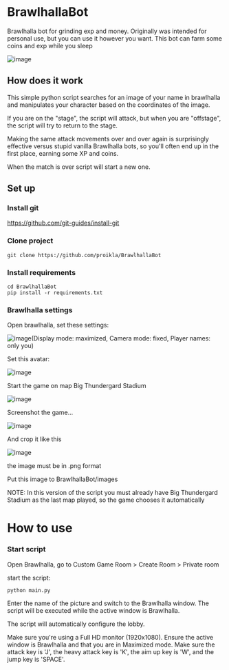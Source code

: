 # BrawlhallaBot
Brawlhalla bot for grinding exp and money.
Originally was intended for personal use, but you can use it however you want.
This bot can farm some coins and exp while you sleep

![image](https://user-images.githubusercontent.com/58581541/173185294-d33aad46-3b42-4788-a22b-69c82fb99547.png)

## How does it work

This simple python script searches for an image of your name in brawlhalla and manipulates your character based on the coordinates of the image.

If you are on the "stage", the script will attack, but when you are "offstage", the script will try to return to the stage.

Making the same attack movements over and over again is surprisingly effective versus stupid vanilla Brawlhalla bots, so you'll often end up in the first place, earning some XP and coins.

When the match is over script will start a new one.



## Set up
### Install git
https://github.com/git-guides/install-git
### Clone project
```
git clone https://github.com/proikla/BrawlhallaBot 
```
### Install requirements
```
cd BrawlhallaBot
pip install -r requirements.txt
```

### Brawlhalla settings
Open brawlhalla, set these settings: 

![image](https://user-images.githubusercontent.com/58581541/173115585-36379276-1431-4742-9834-d36277c62ce0.png)(Display mode: maximized, Camera mode: fixed, Player names: only you)

Set this avatar:

![image](https://user-images.githubusercontent.com/58581541/173119224-27f1a225-2770-4e46-bef0-ca11ba191e3f.png)

Start the game on map Big Thundergard Stadium

![image](https://user-images.githubusercontent.com/58581541/173114956-ec54586a-0924-49e5-b686-b5133485cb46.png)

Screenshot the game...

![image](https://user-images.githubusercontent.com/58581541/173115171-ebe02b15-d1fa-4506-801b-22b006864988.png)

And crop it like this 

![image](https://user-images.githubusercontent.com/58581541/173115276-dfc66b23-5bb8-4da6-805d-3b018494bf59.png)

the image must be in .png format

Put this image to BrawlhallaBot/images

NOTE: In this version of the script you must already have Big Thundergard Stadium as the last map played, so the game chooses it automatically

# How to use

### Start script

Open Brawlhalla, go to Custom Game Room > Create Room > Private room

start the script:

```
python main.py
```
Enter the name of the picture and switch to the Brawlhalla window. The script will be executed while the active window is Brawlhalla.

The script will automatically configure the lobby.

Make sure you're using a Full HD monitor (1920x1080). Ensure the active window is Brawlhalla and that you are in Maximized mode. Make sure the attack key is 'J', the heavy attack key is 'K', the aim up key is 'W', and the jump key is 'SPACE'.
